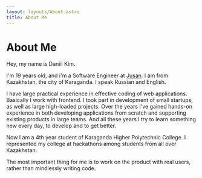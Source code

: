 ```yaml
---
layout: layouts/About.astro
title: About Me
---
```


# About Me

Hey, my name is Daniil Kim.

I'm 19 years old, and i'm a Software Engineer at [Jusan](https://jusan.kz/). I am from Kazakhstan, the city of Karaganda. I speak Russian and English.

I have large practical experience in effective coding of web applications. Basically I work with frontend. I took part in development of small startups, as well as large high-loaded projects. Over the years I've gained hands-on experience in both developing applications from scratch and supporting existing products in large teams. And all these years I try to learn something new every day, to develop and to get better.

Now I am a 4th year student of Karaganda Higher Polytechnic College. I represented my college at hackathons among students from all over Kazakhstan.

The most important thing for me is to work on the product with real users, rather than mindlessly writing code.
